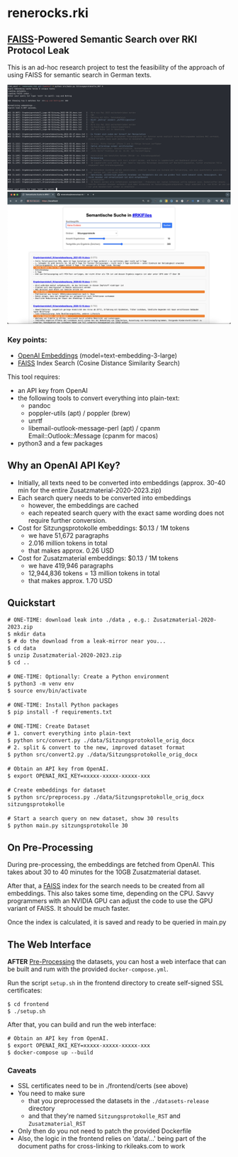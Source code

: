 # renerocks.rki

## [FAISS](https://github.com/facebookresearch/faiss)-Powered Semantic Search over RKI Protocol Leak

This is an ad-hoc research project to test the feasibility of the approach of
using FAISS for semantic search in German texts.

![](./demo/rki_demo_3.png)
![](./demo/rkiwebdemo.png)

### Key points:

- [OpenAI
  Embeddings](https://platform.openai.com/docs/guides/embeddings/what-are-embeddings) (model=text-embedding-3-large)
- [FAISS](https://github.com/facebookresearch/faiss) Index Search (Cosine Distance Similarity Search)


This tool requires:

- an API key from OpenAI
- the following tools to convert everything into plain-text:
    - pandoc
    - poppler-utils (apt) / poppler (brew)
    - unrtf
    - libemail-outlook-message-perl (apt) / cpanm Email::Outlook::Message (cpanm
      for macos)
- python3 and a few packages

## Why an OpenAI API Key?

- Initially, all texts need to be converted into embeddings (approx. 30-40 min
  for the entire Zusatzmaterial-2020-2023.zip)
- Each search query needs to be converted into embeddings
    - however, the embeddings are cached
    - each repeated search query with the exact same wording does not require
      further conversion.
- Cost for Sitzungsprotokolle embeddings: $0.13 / 1M tokens
    - we have 51,672 paragraphs
    - 2.016 million tokens in total
    - that makes approx. 0.26 USD
- Cost for Zusatzmaterial embeddings: $0.13 / 1M tokens
    - we have 419,946 paragraphs
    - 12,944,836 tokens = 13 million tokens in total
    - that makes approx. 1.70 USD

## Quickstart

```shell
# ONE-TIME: download leak into ./data , e.g.: Zusatzmaterial-2020-2023.zip
$ mkdir data 
$ # do the download from a leak-mirror near you...
$ cd data
$ unzip Zusatzmaterial-2020-2023.zip
$ cd ..

# ONE-TIME: Optionally: Create a Python environment
$ python3 -m venv env
$ source env/bin/activate

# ONE-TIME: Install Python packages
$ pip install -f requirements.txt

# ONE-TIME: Create Dataset
# 1. convert everything into plain-text
$ python src/convert.py ./data/Sitzungsprotokolle_orig_docx
# 2. split & convert to the new, improved dataset format
$ python src/convert2.py ./data/Sitzungsprotokolle_orig_docx

# Obtain an API key from OpenAI.
$ export OPENAI_RKI_KEY=xxxxx-xxxxx-xxxxx-xxx

# Create embeddings for dataset
$ python src/preprocess.py ./data/Sitzungsprotokolle_orig_docx sitzungsprotokolle

# Start a search query on new dataset, show 30 results
$ python main.py sitzungsprotokolle 30
```

## On Pre-Processing
During pre-processing, the embeddings are fetched from OpenAI. This takes about
30 to 40 minutes for the 10GB Zusatzmaterial dataset.

After that, a [FAISS](https://github.com/facebookresearch/faiss) index for the
search needs to be created from all embeddings. This also takes some time,
depending on the CPU. Savvy programmers with an NVIDIA GPU can adjust the code
to use the GPU variant of FAISS. It should be much faster.

Once the index is calculated, it is saved and ready to be queried in main.py

## The Web Interface

**AFTER** [Pre-Processing](#quickstart) the datasets, you can host a web
interface that can be built and rum with the provided `docker-compose.yml`.

Run the script `setup.sh` in the frontend directory to create self-signed SSL
certificates:

```shell
$ cd frontend
$ ./setup.sh
```

After that, you can build and run the web interface:

```shell
# Obtain an API key from OpenAI.
$ export OPENAI_RKI_KEY=xxxxx-xxxxx-xxxxx-xxx
$ docker-compose up --build
```

### Caveats

- SSL certificates need to be in ./frontend/certs (see above)
- You need to make sure 
    - that you preprocessed the datasets in the `./datasets-release` directory
    - and that they're named `Sitzungsprotokolle_RST` and `Zusatzmaterial_RST`
- Only then do you not need to patch the provided Dockerfile
- Also, the logic in the frontend relies on 'data/...' being part of the
  document paths for cross-linking to rkileaks.com to work


